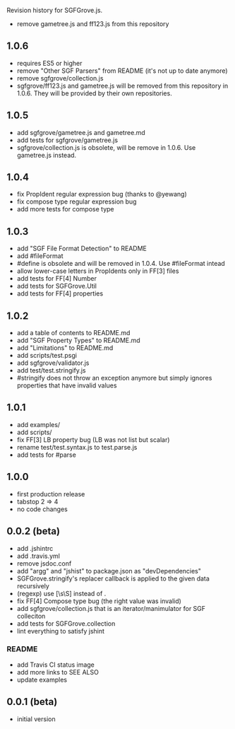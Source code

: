Revision history for SGFGrove.js.

- remove gametree.js and ff123.js from this repository

## 1.0.6

- requires ES5 or higher
- remove "Other SGF Parsers" from README (it's not up to date anymore)
- remove sgfgrove/collection.js
- sgfgrove/ff123.js and gametree.js will be removed from this repository
  in 1.0.6. They will be provided by their own repositories.

## 1.0.5

- add sgfgrove/gametree.js and gametree.md
- add tests for sgfgrove/gametree.js
- sgfgrove/collection.js is obsolete, will be remove in 1.0.6.
  Use gametree.js instead.

## 1.0.4

- fix PropIdent regular expression bug (thanks to @yewang)
- fix compose type regular expression bug
- add more tests for compose type

## 1.0.3

- add "SGF File Format Detection" to README
- add #fileFormat
- #define is obsolete and will be removed in 1.0.4. Use #fileFormat intead
- allow lower-case letters in PropIdents only in FF[3] files
- add tests for FF[4] Number
- add tests for SGFGrove.Util
- add tests for FF[4] properties

## 1.0.2

- add a table of contents to README.md
- add "SGF Property Types" to README.md
- add "Limitations" to README.md
- add scripts/test.psgi
- add sgfgrove/validator.js
- add test/test.stringify.js
- #stringify does not throw an exception anymore
  but simply ignores properties that have invalid values

## 1.0.1

- add examples/
- add scripts/
- fix FF[3] LB property bug (LB was not list but scalar)
- rename test/test.syntax.js to test.parse.js
- add tests for #parse

## 1.0.0

- first production release
- tabstop 2 => 4
- no code changes

## 0.0.2 (beta)

- add .jshintrc
- add .travis.yml
- remove jsdoc.conf
- add "argg" and "jshist" to package.json as "devDependencies"
- SGFGrove.stringify's replacer callback is applied to the given data
  recursively
- (regexp) use [\s\S] instead of .
- fix FF[4] Compose type bug (the right value was invalid)
- add sgfgrove/collection.js that is an iterator/manimulator for SGF colleciton
- add tests for SGFGrove.collection
- lint everything to satisfy jshint

### README

- add Travis CI status image
- add more links to SEE ALSO
- update examples

## 0.0.1 (beta)

- initial version

